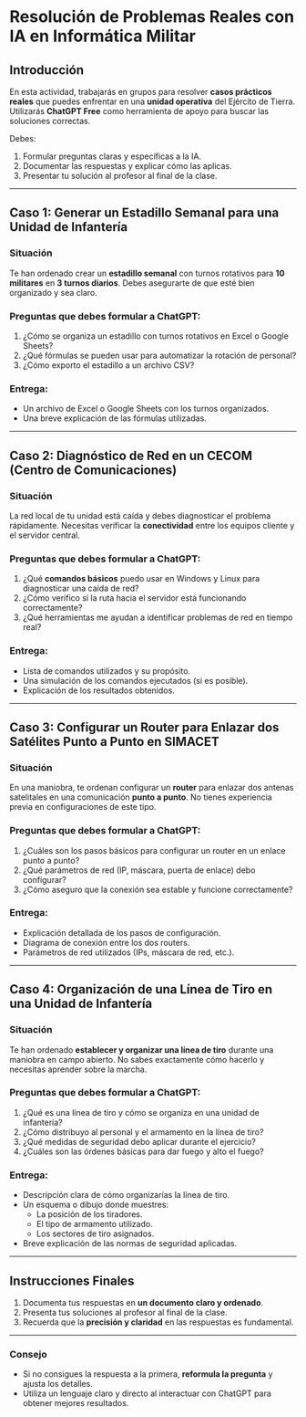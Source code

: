 # **Resolución de Problemas Reales con IA en Informática Militar**

## **Introducción**  
En esta actividad, trabajarás en grupos para resolver **casos prácticos reales** que puedes enfrentar en una **unidad operativa** del Ejército de Tierra. Utilizarás **ChatGPT Free** como herramienta de apoyo para buscar las soluciones correctas.

Debes:
1. Formular preguntas claras y específicas a la IA.
2. Documentar las respuestas y explicar cómo las aplicas.
3. Presentar tu solución al profesor al final de la clase.

---

## **Caso 1: Generar un Estadillo Semanal para una Unidad de Infantería**  

### **Situación**  
Te han ordenado crear un **estadillo semanal** con turnos rotativos para **10 militares** en **3 turnos diarios**. Debes asegurarte de que esté bien organizado y sea claro.  

### **Preguntas que debes formular a ChatGPT**:
1. ¿Cómo se organiza un estadillo con turnos rotativos en Excel o Google Sheets?
2. ¿Qué fórmulas se pueden usar para automatizar la rotación de personal?
3. ¿Cómo exporto el estadillo a un archivo CSV?

### **Entrega**:
- Un archivo de Excel o Google Sheets con los turnos organizados.
- Una breve explicación de las fórmulas utilizadas.

---

## **Caso 2: Diagnóstico de Red en un CECOM (Centro de Comunicaciones)**  

### **Situación**  
La red local de tu unidad está caída y debes diagnosticar el problema rápidamente. Necesitas verificar la **conectividad** entre los equipos cliente y el servidor central.  

### **Preguntas que debes formular a ChatGPT**:
1. ¿Qué **comandos básicos** puedo usar en Windows y Linux para diagnosticar una caída de red?
2. ¿Cómo verifico si la ruta hacia el servidor está funcionando correctamente?
3. ¿Qué herramientas me ayudan a identificar problemas de red en tiempo real?

### **Entrega**:
- Lista de comandos utilizados y su propósito.
- Una simulación de los comandos ejecutados (si es posible).
- Explicación de los resultados obtenidos.

---

## **Caso 3: Configurar un Router para Enlazar dos Satélites Punto a Punto en SIMACET**  

### **Situación**  
En una maniobra, te ordenan configurar un **router** para enlazar dos antenas satelitales en una comunicación **punto a punto**. No tienes experiencia previa en configuraciones de este tipo.  

### **Preguntas que debes formular a ChatGPT**:
1. ¿Cuáles son los pasos básicos para configurar un router en un enlace punto a punto?
2. ¿Qué parámetros de red (IP, máscara, puerta de enlace) debo configurar?
3. ¿Cómo aseguro que la conexión sea estable y funcione correctamente?

### **Entrega**:
- Explicación detallada de los pasos de configuración.
- Diagrama de conexión entre los dos routers.
- Parámetros de red utilizados (IPs, máscara de red, etc.).

---

## **Caso 4: Organización de una Línea de Tiro en una Unidad de Infantería**  

### **Situación**  
Te han ordenado **establecer y organizar una línea de tiro** durante una maniobra en campo abierto. No sabes exactamente cómo hacerlo y necesitas aprender sobre la marcha.

### **Preguntas que debes formular a ChatGPT**:
1. ¿Qué es una línea de tiro y cómo se organiza en una unidad de infantería?
2. ¿Cómo distribuyo al personal y el armamento en la línea de tiro?
3. ¿Qué medidas de seguridad debo aplicar durante el ejercicio?
4. ¿Cuáles son las órdenes básicas para dar fuego y alto el fuego?

### **Entrega**:
- Descripción clara de cómo organizarías la línea de tiro.
- Un esquema o dibujo donde muestres:
   - La posición de los tiradores.
   - El tipo de armamento utilizado.
   - Los sectores de tiro asignados.
- Breve explicación de las normas de seguridad aplicadas.

---

## **Instrucciones Finales**
1. Documenta tus respuestas en **un documento claro y ordenado**.
2. Presenta tus soluciones al profesor al final de la clase.
3. Recuerda que la **precisión y claridad** en las respuestas es fundamental.

---

### **Consejo**
- Si no consigues la respuesta a la primera, **reformula la pregunta** y ajusta los detalles.
- Utiliza un lenguaje claro y directo al interactuar con ChatGPT para obtener mejores resultados.
